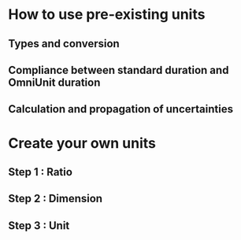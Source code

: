 # How to use pre-existing units

## Types and conversion

## Compliance between standard duration and OmniUnit duration

## Calculation and propagation of uncertainties

# Create your own units

## Step 1 : Ratio

## Step 2 : Dimension

## Step 3 : Unit
